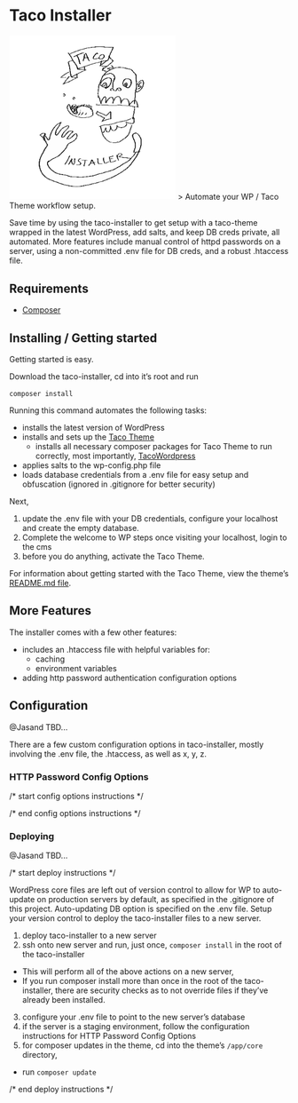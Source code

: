 # Taco Installer
<img alt="Taco Installer Image By Michael Herring" src="https://raw.githubusercontent.com/tacowordpress/taco-installer/master/image-taco-installer.gif?cachebust=234233242" width="300">
> Automate your WP / Taco Theme workflow setup.

Save time by using the taco-installer to get setup with a taco-theme wrapped in the latest WordPress, add salts, and keep DB creds private, all automated. More features include manual control of httpd passwords on a server, using a non-committed .env file for DB creds, and a robust .htaccess file.

## Requirements
* [Composer](https://getcomposer.org/)

## Installing / Getting started

Getting started is easy.

Download the taco-installer, cd into it’s root and run

```shell
composer install
```

Running this command automates the following tasks:
* installs the latest version of WordPress
* installs and sets up the [Taco Theme](https://github.com/tacowordpress/taco-theme)
  * installs all necessary composer packages for Taco Theme to run correctly, most importantly, [TacoWordpress](https://github.com/tacowordpress/tacowordpress)
* applies salts to the wp-config.php file
* loads database credentials from a .env file for easy setup and obfuscation (ignored in .gitignore for better security)

Next,

1. update the .env file with your DB credentials, configure your localhost and create the empty database.
2. Complete the welcome to WP steps once visiting your localhost, login to the cms
3. before you do anything, activate the Taco Theme.

For information about getting started with the Taco Theme, view the theme’s [README.md file](http://google.com).

## More Features

The installer comes with a few other features:

* includes an .htaccess file with helpful variables for:
  * caching
  * environment variables
* adding http password authentication configuration options

## Configuration

@Jasand TBD...

There are a few custom configuration options in taco-installer, mostly involving the .env file, the .htaccess, as well as x, y, z.

### HTTP Password Config Options
/* start config options instructions */

/* end config options instructions */

### Deploying

@Jasand TBD...

/* start deploy instructions */

WordPress core files are left out of version control to allow for WP to auto-update on production servers by default, as specified in the .gitignore of this project. Auto-updating DB option is specified on the .env file. Setup your version control to deploy the taco-installer files to a new server.

1. deploy taco-installer to a new server
2. ssh onto new server and run, just once, `composer install` in the root of the taco-installer
  * This will perform all of the above actions on a new server,
  * If you run composer install more than once in the root of the taco-installer, there are security checks as to not override files if they’ve already been installed.
3. configure your .env file to point to the new server’s database
4. if the server is a staging environment, follow the configuration instructions for HTTP Password Config Options
5. for composer updates in the theme, cd into the theme’s `/app/core` directory,
  * run `composer update`

/* end deploy instructions */